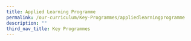 ```yaml
---
title: Applied Learning Programme
permalink: /our-curriculum/Key-Programmes/appliedlearningprogramme
description: ""
third_nav_title: Key Programmes
---
```

